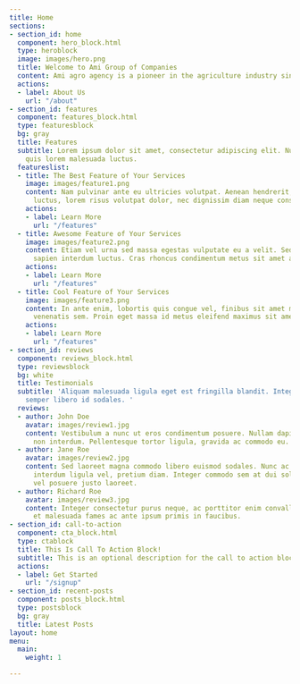 ```yaml
---
title: Home
sections:
- section_id: home
  component: hero_block.html
  type: heroblock
  image: images/hero.png
  title: Welcome to Ami Group of Companies
  content: Ami agro agency is a pioneer in the agriculture industry since 1998.
  actions:
  - label: About Us
    url: "/about"
- section_id: features
  component: features_block.html
  type: featuresblock
  bg: gray
  title: Features
  subtitle: Lorem ipsum dolor sit amet, consectetur adipiscing elit. Nullam a metus
    quis lorem malesuada luctus.
  featureslist:
  - title: The Best Feature of Your Services
    image: images/feature1.png
    content: Nam pulvinar ante eu ultricies volutpat. Aenean hendrerit, eros sed aliquet
      luctus, lorem risus volutpat dolor, nec dignissim diam neque consequat ex.
    actions:
    - label: Learn More
      url: "/features"
  - title: Awesome Feature of Your Services
    image: images/feature2.png
    content: Etiam vel urna sed massa egestas vulputate eu a velit. Sed ut nisl nec
      sapien interdum luctus. Cras rhoncus condimentum metus sit amet auctor.
    actions:
    - label: Learn More
      url: "/features"
  - title: Cool Feature of Your Services
    image: images/feature3.png
    content: In ante enim, lobortis quis congue vel, finibus sit amet mi. Aenean quis
      venenatis sem. Proin eget massa id metus eleifend maximus sit amet nec urna.
    actions:
    - label: Learn More
      url: "/features"
- section_id: reviews
  component: reviews_block.html
  type: reviewsblock
  bg: white
  title: Testimonials
  subtitle: 'Aliquam malesuada ligula eget est fringilla blandit. Integer finibus
    semper libero id sodales. '
  reviews:
  - author: John Doe
    avatar: images/review1.jpg
    content: Vestibulum a nunc ut eros condimentum posuere. Nullam dapibus quis nunc
      non interdum. Pellentesque tortor ligula, gravida ac commodo eu.
  - author: Jane Roe
    avatar: images/review2.jpg
    content: Sed laoreet magna commodo libero euismod sodales. Nunc ac libero convallis,
      interdum ligula vel, pretium diam. Integer commodo sem at dui sollicitudin,
      vel posuere justo laoreet.
  - author: Richard Roe
    avatar: images/review3.jpg
    content: Integer consectetur purus neque, ac porttitor enim convallis vitae. Interdum
      et malesuada fames ac ante ipsum primis in faucibus.
- section_id: call-to-action
  component: cta_block.html
  type: ctablock
  title: This Is Call To Action Block!
  subtitle: This is an optional description for the call to action block.
  actions:
  - label: Get Started
    url: "/signup"
- section_id: recent-posts
  component: posts_block.html
  type: postsblock
  bg: gray
  title: Latest Posts
layout: home
menu:
  main:
    weight: 1

---
```

